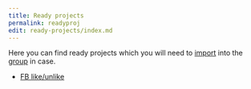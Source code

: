 ```yaml
---
title: Ready projects
permalink: readyproj
edit: ready-projects/index.md
---
```


Here you can find ready projects which you will need to [import](/importexport) into the [group](/project) in case.

- [FB like/unlike](/fblikeunlike)